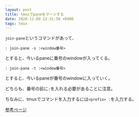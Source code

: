 ```yaml
---
layout: post
title: tmuxでpaneをマージする
date: 2020-11-09 12:31:58 +0900
tags: tmux
---
```


`join-pane`というコマンドがあって、

```
: join-pane -s :<window番号>
```

とすると、今いるpaneに番号のwindowが入ってくる。

```
: join-pane -t :<window番号>
```

とすると、今いるpaneが番号のwindowに入っていく。

どちらも、番号の前に`:`を入れる必要があることに注意。

ちなみに、tmuxでコマンドを入力するには`<prefix> :`を入力する。

[参考ページ](https://kozo2.hatenadiary.org/entry/20111202/1322827858)

